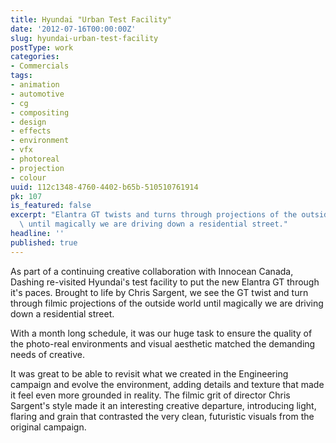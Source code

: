 ```yaml
---
title: Hyundai "Urban Test Facility"
date: '2012-07-16T00:00:00Z'
slug: hyundai-urban-test-facility
postType: work
categories:
- Commercials
tags:
- animation
- automotive
- cg
- compositing
- design
- effects
- environment
- vfx
- photoreal
- projection
- colour
uuid: 112c1348-4760-4402-b65b-510510761914
pk: 107
is_featured: false
excerpt: "Elantra GT twists and turns through projections of the outside\r\nworld\
  \ until magically we are driving down a residential street."
headline: ''
published: true
---
```

As part of a continuing creative collaboration with Innocean Canada, Dashing
re-visited Hyundai's test facility to put the new Elantra GT through it's
paces. Brought to life by Chris Sargent, we see the GT twist and turn through
filmic projections of the outside world until magically we are driving down a
residential street.

With a month long schedule, it was our huge task to ensure the quality of the photo-real environments and visual aesthetic matched the demanding needs of creative.

It was great to be able to revisit what we created in the Engineering
campaign and evolve the environment, adding details and texture that made it
feel even more grounded in reality. The filmic grit of director Chris
Sargent's style made it an interesting creative departure, introducing light,
flaring and grain that contrasted the very clean, futuristic visuals from the
original campaign.
